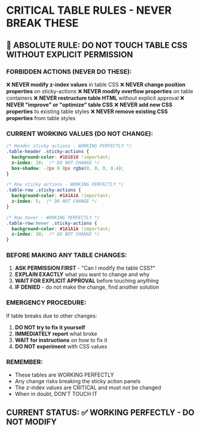 # CRITICAL TABLE RULES - NEVER BREAK THESE

## 🚨 ABSOLUTE RULE: DO NOT TOUCH TABLE CSS WITHOUT EXPLICIT PERMISSION

### FORBIDDEN ACTIONS (NEVER DO THESE):

❌ **NEVER modify z-index values** in table CSS
❌ **NEVER change position properties** on sticky-actions
❌ **NEVER modify overflow properties** on table containers
❌ **NEVER restructure table HTML** without explicit approval
❌ **NEVER "improve" or "optimize" table CSS**
❌ **NEVER add new CSS properties** to existing table styles
❌ **NEVER remove existing CSS properties** from table styles

### CURRENT WORKING VALUES (DO NOT CHANGE):

```css
/* Header sticky actions - WORKING PERFECTLY */
.table-header .sticky-actions {
  background-color: #161818 !important;
  z-index: 10;  /* DO NOT CHANGE */
  box-shadow: -2px 0 8px rgba(0, 0, 0, 0.4);
}

/* Row sticky actions - WORKING PERFECTLY */
.table-row .sticky-actions {
  background-color: #1A1A1A !important;
  z-index: 5;  /* DO NOT CHANGE */
}

/* Row hover - WORKING PERFECTLY */
.table-row:hover .sticky-actions {
  background-color: #1A1A1A !important;
  z-index: 30;  /* DO NOT CHANGE */
}
```

### BEFORE MAKING ANY TABLE CHANGES:

1. **ASK PERMISSION FIRST** - "Can I modify the table CSS?"
2. **EXPLAIN EXACTLY** what you want to change and why
3. **WAIT FOR EXPLICIT APPROVAL** before touching anything
4. **IF DENIED** - do not make the change, find another solution

### EMERGENCY PROCEDURE:

If table breaks due to other changes:
1. **DO NOT try to fix it yourself**
2. **IMMEDIATELY report** what broke
3. **WAIT for instructions** on how to fix it
4. **DO NOT experiment** with CSS values

### REMEMBER:

- These tables are WORKING PERFECTLY
- Any change risks breaking the sticky action panels
- The z-index values are CRITICAL and must not be changed
- When in doubt, DON'T TOUCH IT

## CURRENT STATUS: ✅ WORKING PERFECTLY - DO NOT MODIFY
